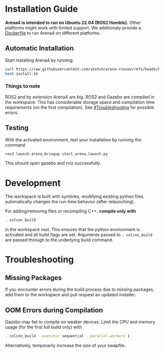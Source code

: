 # Installation Guide

**Arena4 is intended to run on Ubuntu 22.04 (ROS2 Humble).** Other platforms might work with limited support.
We additionaly provide a [Dockerfile](https://github.com/voshch/arena-rosnav/blob/humble/installers/Dockerfile) to run Arena4 on different platforms.

## Automatic Installation


Start installing Arena4 by running:
```sh
curl https://raw.githubusercontent.com/voshch/arena-rosnav/refs/heads/humble/installers/install.sh > install.sh
bash install.sh
```

### Things to note
ROS2 and by extension Arena4 are *big*. ROS2 and Gazebo are compiled in the workspace. This has considerable storage space and compilation time requirements (on the first compilation). See [#Troubleshooting](#troubleshooting) for possible errors.


<!-- ## Advanced Installation 

### Requirements

- ROS: Arena-Rosnav is developed for Ubuntu 20.04. That means, for running Arena Benchmark you need to have [ROS Noetic](http://wiki.ros.org/noetic/Installation) installed.
- [Poetry](https://python-poetry.org/) and [PyEnv](https://github.com/pyenv/pyenv): we recommend you to use a dependency manager for Python. We use Poetry because its easy to set up and easy to use, but you are open to use any other manager or virtual environment provider.
- We recommend using the zsh shell as it provides a bunch of useful pluggins such as autocompletion, which makes it easier to run the commands as some of the arena-rosnav commands takes in a large number of arguments. Here is a quick installation guide to install it with just two commands.

### Fast zsh-install & setup
We recommend using zsh. You can install it by just copy pasting this one command:

```sh
sh -c "$(wget -O- https://github.com/deluan/zsh-in-docker/releases/download/v1.1.2/zsh-in-docker.sh)" -- \
     -p git \
     -p ssh-agent \
     -p https://github.com/zsh-users/zsh-autosuggestions \
     -p https://github.com/zsh-users/zsh-completions## Fast zsh-install & setup
```
Afterwards
```sh
     git clone https://github.com/zsh-users/zsh-autosuggestions ${ZSH_CUSTOM:-~/.oh-my-zsh/custom}/plugins/zsh-autosuggestions
     git clone --depth=1 https://github.com/romkatv/powerlevel10k.git ${ZSH_CUSTOM:-$HOME/.oh-my-zsh/custom}/themes/powerlevel10k
     vim $HOME/.zshrc
```
Set ZSH_THEME="powerlevel10k/powerlevel10k" in ~/.zshrc

Set plugins=(pluggin1 
    zsh-autosuggestions pluggin2 ... other pluggins
)

Note there is no comma to seperate between pluggins.

Finally,
```sh
source $HOME/.zshrc
```
and follow the setup wizard.

Note that you have to install VIM if you dont have it yet:

```sh
sudo apt-get update
sudo apt-get -y install vim
```
or

```sh
sudo apt update
sudo apt -y install vim
```


## Clone the repository

Clone the Arena Benchmark repository in any existing **catkin workspace** or [create a new workspace](http://wiki.ros.org/catkin/Tutorials/create_a_workspace). You also need to have [catkin-tools](https://catkin-tools.readthedocs.io/en/latest/installing.html) installed.

```sh
mkdir -p ~/catkin_ws/src
cd ~/catkin_ws/
rosdep update && rosdep install --from-paths src --ignore-src -r -y
catkin build
cd src
```
then clone the arena-rosnav repo into the src folder

````sh
git clone https://github.com/Arena-Rosnav/arena-rosnav
````
## Update ROS workspace
For running Arena Benchmark you need a set of other packages. The majority of them can be installed and cloned directly with ROS. Therefore, you should navigate into the newly cloned repository and run following command:

```sh
cd arena-rosnav
rosws update
```

## Install required Python packages

You should also install the necessary Python packages. You can do so by first activating the poetry shell and then installing all packages listed in the _pyproject.toml_.

```sh
poetry shell
poetry install
```

## Install additional Packages

At last, you need to install a whole bunch of ros packages for running all planners and for other purposes.

```sh
rosdep update && rosdep install --from-paths src --ignore-src -r -y
sudo apt update && sudo apt install -y 
    libopencv-dev \ 
    liblua5.2-dev \ 
    ros-noetic-nlopt \ 
    libarmadillo-dev \
    
```

## Install stable-baselines3

In order to run the trainings process, you need to have our fork of the stable baselines 3 library installed.

```sh
pip install setuptools==57.1.0 psutil==5.9.4 wheel==0.41.2
cd ../utils-extern/misc/stable-baselines3/ && pip install -e .
```

## Build your workspace

```sh
cd ../../../.. && catkin build
```

!!! note

    If packages are missing during the build process, simply add them with `poetry add <package_name>`.

## Source the build

```sh
source devel/setup.zsh
```
## Install local planners
#### Please refer to our [planners overview](planners_overview.md) for installation steps of the local planners.

Finished! Check out the [Usage](usage.md) to start using Arena Rosnav.

Remember to always have the poetry shell active and the catkin workspace sourced when using Arena Rosnav. -->

## Testing
With the activated environment, test your installation by running the command

```sh
ros2 launch arena_bringup start_arena.launch.py
```

This should open gazebo and rviz successfully.

# Development
The workspace is built with symlinks, modifying existing python files automatically changes the run-time behavior (after relaunching).

For adding/removing files or recompiling C++, **compile only with**
```sh
. colcon_build
```
in the workspace root. This ensures that the python environment is activated and all build flags are set.
Arguments passed to `. colcon_build` are passed through to the underlying build command.


# Troubleshooting

## Missing Packages
If you encounter errors during the build process due to missing packages, add them to the workspace and pull request an updated installer.

## OOM Errors during Compilation
Gazebo may fail to compile on weaker devices. Limit the CPU and memory usage (for the first full build only) with
```sh
. colcon_build --executor sequential --parallel-workers 1
```

Alternatively, temporarily increase the size of your swapfile.

